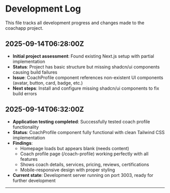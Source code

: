 # Development Log

This file tracks all development progress and changes made to the coachapp project.

## 2025-09-14T06:28:00Z
- **Initial project assessment**: Found existing Next.js setup with partial implementation
- **Status**: Project has basic structure but missing shadcn/ui components causing build failures
- **Issue**: CoachProfile component references non-existent UI components (avatar, button, card, badge, etc.)
- **Next steps**: Install and configure missing shadcn/ui components to fix build errors

## 2025-09-14T06:32:00Z
- **Application testing completed**: Successfully tested coach profile functionality
- **Status**: CoachProfile component fully functional with clean Tailwind CSS implementation
- **Findings**:
  - Homepage loads but appears blank (needs content)
  - Coach profile page (/coach-profile) working perfectly with all features
  - Shows coach details, services, pricing, reviews, certifications
  - Mobile-responsive design with proper styling
- **Current state**: Development server running on port 3003, ready for further development

---